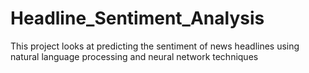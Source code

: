 # Headline_Sentiment_Analysis
This project looks at predicting the sentiment of news headlines using natural language processing and neural network techniques

